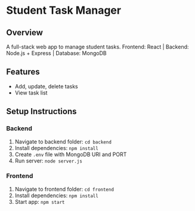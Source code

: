 # Student Task Manager

## Overview
A full-stack web app to manage student tasks.
Frontend: React | Backend: Node.js + Express | Database: MongoDB

## Features
- Add, update, delete tasks
- View task list

## Setup Instructions

### Backend
1. Navigate to backend folder: `cd backend`
2. Install dependencies: `npm install`
3. Create `.env` file with MongoDB URI and PORT
4. Run server: `node server.js`

### Frontend
1. Navigate to frontend folder: `cd frontend`
2. Install dependencies: `npm install`
3. Start app: `npm start`

